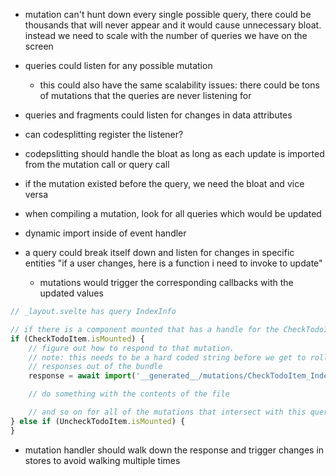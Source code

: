 -   mutation can't hunt down every single possible query, there could be thousands that will never appear and it would cause unnecessary
    bloat. instead we need to scale with the number of queries we have on the screen
-   queries could listen for any possible mutation
    -   this could also have the same scalability issues: there could be tons of mutations that the queries are never listening for
-   queries and fragments could listen for changes in data attributes

-   can codesplitting register the listener?
-   codepslitting should handle the bloat as long as each update is imported from the mutation call or query call

-   if the mutation existed before the query, we need the bloat and vice versa

-   when compiling a mutation, look for all queries which would be updated

-   dynamic import inside of event handler

-   a query could break itself down and listen for changes in specific entities "if a user changes, here is a function i need to invoke to update"
    -   mutations would trigger the corresponding callbacks with the updated values

```javascript
// _layout.svelte has query IndexInfo

// if there is a component mounted that has a handle for the CheckTodoItem mutation
if (CheckTodoItem.isMounted) {
	// figure out how to respond to that mutation.
	// note: this needs to be a hard coded string before we get to rollup so that it can code split the
	// responses out of the bundle
	response = await import('__generated__/mutations/CheckTodoItem_IndexInfo.js')

	// do something with the contents of the file

	// and so on for all of the mutations that intersect with this query
} else if (UncheckTodoItem.isMounted) {
}
```

-   mutation handler should walk down the response and trigger changes in stores to avoid
    walking multiple times
